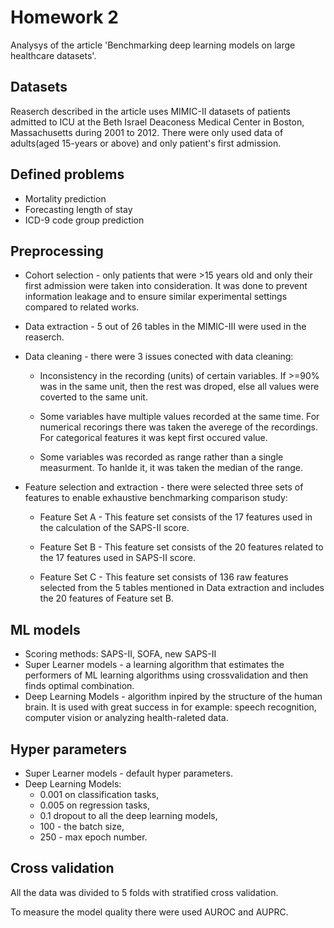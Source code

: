 # Homework 2 

Analysys of the article 'Benchmarking deep learning models on large healthcare datasets'. 

## Datasets

Reaserch described in the article uses MIMIC-II datasets of patients admitted to ICU at the Beth Israel Deaconess Medical Center in Boston, Massachusetts during 2001 to 2012. There were only used data of adults(aged 15-years or above) and only patient's first admission. 

## Defined problems

* Mortality prediction
* Forecasting length of stay 
* ICD-9 code group prediction

## Preprocessing

* Cohort selection - only patients that were >15 years old and only their first admission were taken into consideration. It was done to prevent information leakage and to ensure similar experimental settings compared to related works. 

* Data extraction - 5 out of 26 tables in the MIMIC-III were used in the reaserch. 

* Data cleaning - there were 3 issues conected with data cleaning: 

  - Inconsistency in the recording (units) of certain variables. If >=90% was in the same unit, then the rest was droped, else all values were coverted to the same unit. 
  
  - Some variables have multiple values recorded at the same time. For numerical recorings there was taken the averege of the recordings. For categorical features it was kept first occured value. 
  
  - Some variables was recorded as range rather than a single measurment. To hanlde it, it was taken the median of the range. 
  
* Feature selection and extraction - there were selected three sets of features to enable exhaustive benchmarking comparison study: 

  - Feature Set A - This feature set consists of the 17 features used in the calculation of the SAPS-II score.
 
  - Feature Set B - This feature set consists of the 20 features related to the 17 features used in SAPS-II score. 
 
  - Feature Set C - This feature set consists of 136 raw features selected from the 5 tables mentioned in Data extraction and includes the 20 features of Feature set B. 

## ML models

* Scoring methods: SAPS-II, SOFA, new SAPS-II
* Super Learner models - a learning algorithm that estimates the performers of ML learning algorithms using crossvalidation and then finds optimal combination. 
* Deep Learning Models - algorithm inpired by the structure of the human brain. It is used with great success in for example: speech recognition, computer vision or analyzing health-raleted data. 

## Hyper parameters

* Super Learner models - default hyper parameters. 
* Deep Learning Models: 
  - 0.001 on classification tasks, 
  - 0.005 on regression tasks, 
  - 0.1 dropout to all the deep learning models, 
  - 100 - the batch size, 
  - 250 - max epoch number. 
  
## Cross validation 

All the data was divided to 5 folds with stratified cross validation. 

To measure the model quality there were used AUROC and AUPRC. 
